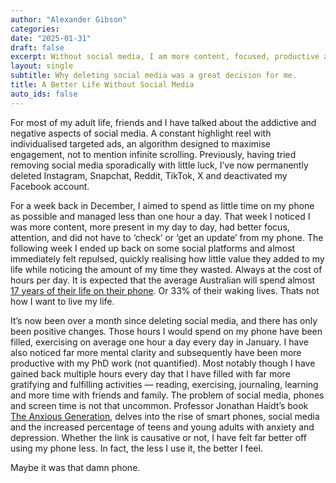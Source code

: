 ```yaml
---
author: "Alexander Gibson"
categories:
date: "2025-01-31"
draft: false
excerpt: Without social media, I am more content, focused, productive and I don't plan on getting it back.
layout: single
subtitle: Why deleting social media was a great decision for me.
title: A Better Life Without Social Media
auto_ids: false
---
```

For most of my adult life, friends and I have talked about the addictive and negative aspects of social media. A constant highlight reel with individualised targeted ads, an algorithm designed to maximise engagement, not to mention infinite scrolling. Previously, having tried removing social media sporadically with little luck, I’ve now permanently deleted Instagram, Snapchat, Reddit, TikTok, X and deactivated my Facebook account. 

For a week back in December, I aimed to spend as little time on my phone as possible and managed less than one hour a day. That week I noticed I was more content, more present in my day to day, had better focus, attention, and did not have to ‘check’ or ‘get an update’ from my phone. The following week I ended up back on some social platforms and almost immediately felt repulsed, quickly realising how little value they added to my life while noticing the amount of my time they wasted. Always at the cost of hours per day. It is expected that the average Australian will spend almost [17 years of their life on their phone](https://www.reviews.org/au/mobile/aussie-screentime-in-a-lifetime/). Or 33% of their waking lives. Thats not how I want to live my life. 

It’s now been over a month since deleting social media, and there has only been positive changes. Those hours I would spend on my phone have been filled, exercising on average one hour a day every day in January. I have also noticed far more mental clarity and subsequently have been more productive with my PhD work (not quantified). Most notably though I have gained back multiple hours every day that I have filled with far more gratifying and fulfilling activities — reading, exercising, journaling, learning and more time with friends and family. The problem of social media, phones and screen time is not that uncommon. Professor Jonathan Haidt’s book [The Anxious Generation](https://www.penguin.com.au/books/the-anxious-generation-9781802063271), delves into the rise of smart phones, social media and the increased percentage of teens and young adults with anxiety and depression. Whether the link is causative or not, I have felt far better off using my phone less. In fact, the less I use it, the better I feel.

Maybe it was that damn phone.
